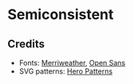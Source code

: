 # Semiconsistent

## Credits

- Fonts: [Merriweather](https://fonts.google.com/specimen/Merriweather), [Open Sans](https://fonts.google.com/specimen/Open+Sans)
- SVG patterns: [Hero Patterns](https://heropatterns.com/)
